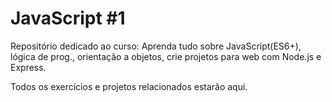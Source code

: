 # JavaScript #1
Repositório dedicado ao curso: Aprenda tudo sobre JavaScript(ES6+), lógica de prog., orientação a objetos, crie projetos para web com Node.js e Express.

Todos os exercícios e projetos relacionados estarão aqui.